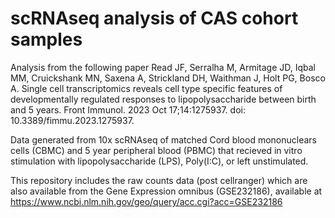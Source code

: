 # scRNAseq analysis of CAS cohort samples

Analysis from the following paper
Read JF, Serralha M, Armitage JD, Iqbal MM, Cruickshank MN, Saxena A, Strickland DH, Waithman J, Holt PG, Bosco A. Single cell transcriptomics reveals cell type specific features of developmentally regulated responses to lipopolysaccharide between birth and 5 years. Front Immunol. 2023 Oct 17;14:1275937. doi: 10.3389/fimmu.2023.1275937.

Data generated from 10x scRNAseq of matched Cord blood mononuclears cells (CBMC) and 5 year peripheral blood (PBMC) that recieved in vitro stimulation with lipopolysaccharide (LPS), Poly(I:C), or left unstimulated.

This repository includes the raw counts data (post cellranger) which are also available from the Gene Expression omnibus (GSE232186), available at https://www.ncbi.nlm.nih.gov/geo/query/acc.cgi?acc=GSE232186


